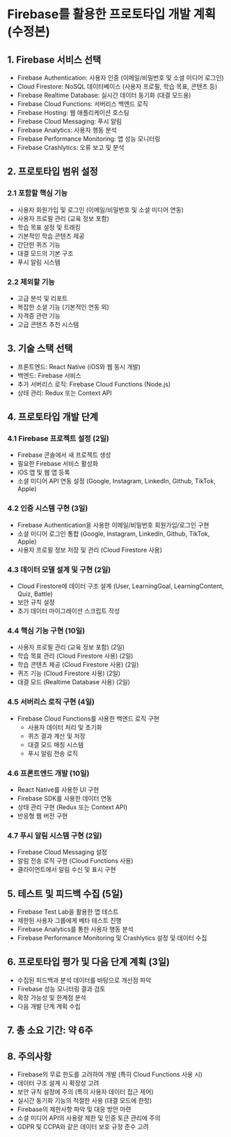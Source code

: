 # Firebase를 활용한 프로토타입 개발 계획 (수정본)

## 1. Firebase 서비스 선택
- Firebase Authentication: 사용자 인증 (이메일/비밀번호 및 소셜 미디어 로그인)
- Cloud Firestore: NoSQL 데이터베이스 (사용자 프로필, 학습 목표, 콘텐츠 등)
- Firebase Realtime Database: 실시간 데이터 동기화 (대결 모드용)
- Firebase Cloud Functions: 서버리스 백엔드 로직
- Firebase Hosting: 웹 애플리케이션 호스팅
- Firebase Cloud Messaging: 푸시 알림
- Firebase Analytics: 사용자 행동 분석
- Firebase Performance Monitoring: 앱 성능 모니터링
- Firebase Crashlytics: 오류 보고 및 분석

## 2. 프로토타입 범위 설정
### 2.1 포함할 핵심 기능
- 사용자 회원가입 및 로그인 (이메일/비밀번호 및 소셜 미디어 연동)
- 사용자 프로필 관리 (교육 정보 포함)
- 학습 목표 설정 및 트래킹
- 기본적인 학습 콘텐츠 제공
- 간단한 퀴즈 기능
- 대결 모드의 기본 구조
- 푸시 알림 시스템

### 2.2 제외할 기능
- 고급 분석 및 리포트
- 복잡한 소셜 기능 (기본적인 연동 외)
- 자격증 관련 기능
- 고급 콘텐츠 추천 시스템

## 3. 기술 스택 선택
- 프론트엔드: React Native (iOS와 웹 동시 개발)
- 백엔드: Firebase 서비스
- 추가 서버리스 로직: Firebase Cloud Functions (Node.js)
- 상태 관리: Redux 또는 Context API

## 4. 프로토타입 개발 단계
### 4.1 Firebase 프로젝트 설정 (2일)
- Firebase 콘솔에서 새 프로젝트 생성
- 필요한 Firebase 서비스 활성화
- iOS 앱 및 웹 앱 등록
- 소셜 미디어 API 연동 설정 (Google, Instagram, LinkedIn, Github, TikTok, Apple)

### 4.2 인증 시스템 구현 (3일)
- Firebase Authentication을 사용한 이메일/비밀번호 회원가입/로그인 구현
- 소셜 미디어 로그인 통합 (Google, Instagram, LinkedIn, Github, TikTok, Apple)
- 사용자 프로필 정보 저장 및 관리 (Cloud Firestore 사용)

### 4.3 데이터 모델 설계 및 구현 (2일)
- Cloud Firestore에 데이터 구조 설계 (User, LearningGoal, LearningContent, Quiz, Battle)
- 보안 규칙 설정
- 초기 데이터 마이그레이션 스크립트 작성

### 4.4 핵심 기능 구현 (10일)
- 사용자 프로필 관리 (교육 정보 포함) (2일)
- 학습 목표 관리 (Cloud Firestore 사용) (2일)
- 학습 콘텐츠 제공 (Cloud Firestore 사용) (2일)
- 퀴즈 기능 (Cloud Firestore 사용) (2일)
- 대결 모드 (Realtime Database 사용) (2일)

### 4.5 서버리스 로직 구현 (4일)
- Firebase Cloud Functions를 사용한 백엔드 로직 구현
  - 사용자 데이터 처리 및 초기화
  - 퀴즈 결과 계산 및 저장
  - 대결 모드 매칭 시스템
  - 푸시 알림 전송 로직

### 4.6 프론트엔드 개발 (10일)
- React Native를 사용한 UI 구현
- Firebase SDK를 사용한 데이터 연동
- 상태 관리 구현 (Redux 또는 Context API)
- 반응형 웹 버전 구현

### 4.7 푸시 알림 시스템 구현 (2일)
- Firebase Cloud Messaging 설정
- 알림 전송 로직 구현 (Cloud Functions 사용)
- 클라이언트에서 알림 수신 및 표시 구현

## 5. 테스트 및 피드백 수집 (5일)
- Firebase Test Lab을 활용한 앱 테스트
- 제한된 사용자 그룹에게 베타 테스트 진행
- Firebase Analytics를 통한 사용자 행동 분석
- Firebase Performance Monitoring 및 Crashlytics 설정 및 데이터 수집

## 6. 프로토타입 평가 및 다음 단계 계획 (3일)
- 수집된 피드백과 분석 데이터를 바탕으로 개선점 파악
- Firebase 성능 모니터링 결과 검토
- 확장 가능성 및 한계점 분석
- 다음 개발 단계 계획 수립

## 7. 총 소요 기간: 약 6주

## 8. 주의사항
- Firebase의 무료 한도를 고려하여 개발 (특히 Cloud Functions 사용 시)
- 데이터 구조 설계 시 확장성 고려
- 보안 규칙 설정에 주의 (특히 사용자 데이터 접근 제어)
- 실시간 동기화 기능의 적절한 사용 (대결 모드에 한정)
- Firebase의 제한사항 파악 및 대응 방안 마련
- 소셜 미디어 API의 사용량 제한 및 인증 토큰 관리에 주의
- GDPR 및 CCPA와 같은 데이터 보호 규정 준수 고려
